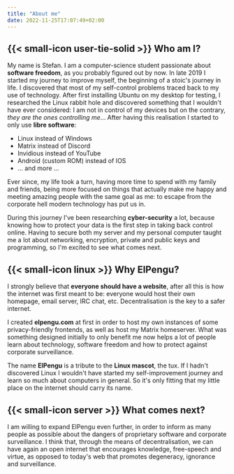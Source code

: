 ```yaml
---
title: "About me"
date: 2022-11-25T17:07:49+02:00
---
```


## {{< small-icon user-tie-solid >}} Who am I?

My name is Stefan. I am a computer-science student passionate about **software freedom**, as you probably figured out by
now. In late 2019 I started my journey to improve myself, the beginning of a stoic's journey in life. I discovered that
most of my self-control problems traced back to my use of technology. After first installing Ubuntu on my desktop for
testing, I researched the Linux rabbit hole and discovered something that I wouldn't have ever considered: I am not in
control of my devices but on the contrary, _they are the ones controlling me_... After having this realisation I started
to only use **libre software**:

* Linux instead of Windows
* Matrix instead of Discord
* Invidious instead of YouTube
* Android (custom ROM) instead of IOS
* ... and more ...

Ever since, my life took a turn, having more time to spend with my family and friends, being more focused on things
that actually make me happy and meeting amazing people with the same goal as me: to escape from the corporate hell
modern technology has put us in.

During this journey I've been researching **cyber-security** a lot, because knowing how to protect your data is the
first step in taking back control online. Having to secure both my server and my personal computer taught me a lot about
networking, encryption, private and public keys and programming, so I'm excited to see what comes next.

## {{< small-icon linux >}} Why ElPengu?

I strongly believe that **everyone should have a website**, after all this is how the internet was first meant to be:
everyone would host their own homepage, email server, IRC chat, etc. Decentralisation is the key to a safer internet.

I created **elpengu.com** at first in order to host my own instances of some privacy-friendly frontends, as well as host
my Matrix homeserver. What was something designed initially to only benefit me now helps a lot of people learn about
technology, software freedom and how to protect against corporate surveillance.

The name **ElPengu** is a tribute to the **Linux mascot**, the tux. If I hadn't discovered Linux I wouldn't have
started my self-improvement journey and learn so much about computers in general. So it's only fitting that my little
place on the internet should carry its name.

## {{< small-icon server >}} What comes next?

I am willing to expand ElPengu even further, in order to inform as many people as possible about the dangers of
proprietary software and corporate surveillance. I think that, through the means of decentralisation, we can have again
an open internet that encourages knowledge, free-speech and virtue, as opposed to today's web that promotes degeneracy,
ignorance and surveillance.